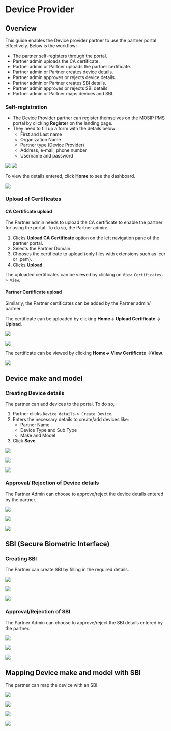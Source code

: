 # Device Provider

## Overview
This guide enables the Device provider partner to use the partner portal effectively. Below is the workflow:

* The partner self-registers through the portal.
* Partner admin uploads the CA certificate.
* Partner admin or Partner uploads the partner certificate.
* Partner admin or Partner creates device details.
* Partner admin approves or rejects device details.
* Partner admin or Partner creates SBI details.
* Partner admin approves or rejects SBI details.
* Partner admin or Partner maps devices and SBI.

### Self-registration

* The Device Provider partner can register themselves on the MOSIP PMS portal by clicking **Register** on the landing page.
* They need to fill up a form with the details below:
    * First and Last name
    * Organization Name
    * Partner type (Device Provider)
    * Address, e-mail, phone number
    * Username and password

![](_images/device-partner-self-register1.PNG)  ![](_images/device-partner-self-register2.PNG)

To view the details entered, click **Home** to see the dashboard.

![](_images/device-partner-home-page.PNG)

### Upload of Certificates

#### CA Certificate upload

The Partner admin needs to upload the CA certificate to enable the partner for using the portal. To do so, the Partner admin:

1. Clicks **Upload CA Certificate** option on the left navigation pane of the partner portal.
2. Selects the Partner Domain.
3. Chooses the certificate to upload (only files with extensions such as .cer or .pem).
4. Clicks **Upload**. 

The uploaded certificates can be viewed by clicking on `View Certificates-> View`.

#### Partner Certificate upload

Similarly, the Partner certificates can be added by the Partner admin/ partner.

The certificate can be uploaded by clicking **Home-> Upload Certificate -> Upload**.

![](_images/device-partner-upload-cert.PNG)

![](_images/device-partner-cert-upload-success.PNG)

The certificate can be viewed by clicking **Home-> View Certificate ->View**.

![](_images/device-partner-view-cert-page.PNG)

## Device make and model

### Creating Device details

The partner can add devices to the portal. To do so,

1. Partner clicks `Device details-> Create Device`.
2. Enters the necessary details to create/add devices like:
    * Partner Name
    * Device Type and Sub Type
    * Make and Model
3. Click **Save**.

![](_images/device-make-model-defaultpage.PNG)

![](_images/device-make-model-create1.PNG)

![](_images/device-make-model-create-success.PNG)


### Approval/ Rejection of Device details

The Partner Admin can choose to approve/reject the device details entered by the partner.

![](_images/partner-admin-device-details-view-page.PNG)

![](_images/partner-admin-device-details-actions.PNG)

![](_images/partner-admin-device-details-approve-action.PNG)

## SBI (Secure Biometric Interface) 

### Creating SBI

The Partner can create SBI by filling in the required details.

![](_images/device-sbi-create-page.PNG)

![](_images/device-sbi-create-2-page.PNG)

![](_images/device-sbi-create-success-page.PNG)


### Approval/Rejection of SBI

The Partner Admin can choose to approve/reject the SBI details entered by the partner.

![](_images/partner-admin-sbi-details-view-page.PNG)

![](_images/partner-admin-sbi-details-actions.PNG)

![](_images/partner-admin-sbi-details-approve-action.PNG)

## Mapping Device make and model with SBI

The partner can map the device with an SBI.

![](_images/device-make-model-sbi-mapping-menu.PNG)

![](_images/device-make-model-sbi-mapping-page.PNG)

![](_images/device-make-model-sbi-mapping-success-page.PNG)

![](_images/device-make-model-sbi-mapping-success.PNG)



